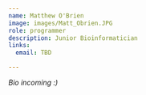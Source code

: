 ```yaml
---
name: Matthew O'Brien
image: images/Matt_Obrien.JPG
role: programmer
description: Junior Bioinformatician
links:
  email: TBD

---
```


*Bio incoming :)*
